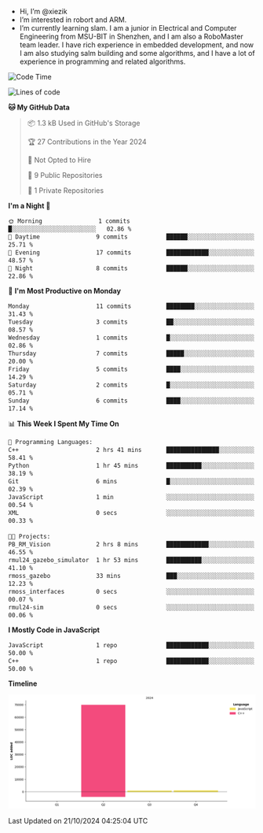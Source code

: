 -  Hi, I’m @xiezik
-  I’m interested in robort and ARM.
-  I’m currently learning slam.
I am a junior in Electrical and Computer Engineering from MSU-BIT in Shenzhen, and I am also a RoboMaster team leader.
I have rich experience in embedded development, and now I am also studying salm building and some algorithms, and I have a lot of experience in programming and related algorithms.

<!---
xiezik/xiezik is a ✨ special ✨ repository because its `README.md` (this file) appears on your GitHub profile.
You can click the Preview link to take a look at your changes.
--->


<!--START_SECTION:waka-->
![Code Time](http://img.shields.io/badge/Code%20Time-6%20hrs%2024%20mins-blue)

![Lines of code](https://img.shields.io/badge/From%20Hello%20World%20I%27ve%20Written-71.6%20thousand%20lines%20of%20code-blue)

**🐱 My GitHub Data** 

> 📦 1.3 kB Used in GitHub's Storage 
 > 
> 🏆 27 Contributions in the Year 2024
 > 
> 🚫 Not Opted to Hire
 > 
> 📜 9 Public Repositories 
 > 
> 🔑 1 Private Repositories 
 > 
**I'm a Night 🦉** 

```text
🌞 Morning                1 commits           █░░░░░░░░░░░░░░░░░░░░░░░░   02.86 % 
🌆 Daytime                9 commits           ██████░░░░░░░░░░░░░░░░░░░   25.71 % 
🌃 Evening                17 commits          ████████████░░░░░░░░░░░░░   48.57 % 
🌙 Night                  8 commits           ██████░░░░░░░░░░░░░░░░░░░   22.86 % 
```
📅 **I'm Most Productive on Monday** 

```text
Monday                   11 commits          ████████░░░░░░░░░░░░░░░░░   31.43 % 
Tuesday                  3 commits           ██░░░░░░░░░░░░░░░░░░░░░░░   08.57 % 
Wednesday                1 commits           █░░░░░░░░░░░░░░░░░░░░░░░░   02.86 % 
Thursday                 7 commits           █████░░░░░░░░░░░░░░░░░░░░   20.00 % 
Friday                   5 commits           ████░░░░░░░░░░░░░░░░░░░░░   14.29 % 
Saturday                 2 commits           █░░░░░░░░░░░░░░░░░░░░░░░░   05.71 % 
Sunday                   6 commits           ████░░░░░░░░░░░░░░░░░░░░░   17.14 % 
```


📊 **This Week I Spent My Time On** 

```text
💬 Programming Languages: 
C++                      2 hrs 41 mins       ███████████████░░░░░░░░░░   58.41 % 
Python                   1 hr 45 mins        ██████████░░░░░░░░░░░░░░░   38.19 % 
Git                      6 mins              █░░░░░░░░░░░░░░░░░░░░░░░░   02.39 % 
JavaScript               1 min               ░░░░░░░░░░░░░░░░░░░░░░░░░   00.54 % 
XML                      0 secs              ░░░░░░░░░░░░░░░░░░░░░░░░░   00.33 % 

🐱‍💻 Projects: 
PB_RM_Vision             2 hrs 8 mins        ████████████░░░░░░░░░░░░░   46.55 % 
rmul24_gazebo_simulator  1 hr 53 mins        ██████████░░░░░░░░░░░░░░░   41.10 % 
rmoss_gazebo             33 mins             ███░░░░░░░░░░░░░░░░░░░░░░   12.23 % 
rmoss_interfaces         0 secs              ░░░░░░░░░░░░░░░░░░░░░░░░░   00.07 % 
rmul24-sim               0 secs              ░░░░░░░░░░░░░░░░░░░░░░░░░   00.06 % 
```

**I Mostly Code in JavaScript** 

```text
JavaScript               1 repo              ████████████░░░░░░░░░░░░░   50.00 % 
C++                      1 repo              ████████████░░░░░░░░░░░░░   50.00 % 
```



**Timeline**

![Lines of Code chart](https://raw.githubusercontent.com/xiezik/xiezik/main/assets/bar_graph.png)


 Last Updated on 21/10/2024 04:25:04 UTC
<!--END_SECTION:waka-->

<!--
**LihanChen2004/LihanChen2004** is a ✨ _special_ ✨ repository because its `README.md` (this file) appears on your GitHub profile.

Here are some ideas to get you started:

- 🔭 I’m currently working on ...
- 🌱 I’m currently learning ...
- 👯 I’m looking to collaborate on ...
- 🤔 I’m looking for help with ...
- 💬 Ask me about ...
- 📫 How to reach me: ...
- 😄 Pronouns: ...
- ⚡ Fun fact: ...
-->

